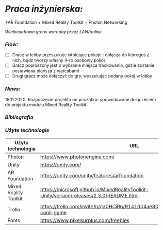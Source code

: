 ﻿# *Praca inżynierska:*
*AR Foundation + Mixed Reality Toolkit + Photon Networking

*Wieloosobowa gra w warcaby przez LAN/online.*

### *Flow:*
- [ ] Gracz w lobby przeszukuje istniejące pokoje i dołącza do któregoś z nich, bądz tworzy własny 4-ro osobowy pokój
- [ ] Gracz poproszony jest o wybranie miejsca trackowania, gdzie zostanie postawiona plansza z warcabami
- [ ] Drugi gracz może dołączyć do gry, wyszukując podany pokój w lobby

### *News:*
  18.11.2020:
    Rozpoczęcie projektu od początku- spowodowane dołączeniem do projektu modułu Mixed Reality Toolkit

### *Bibliografia*


### *Użyte technologie*
| Użyta technologia | URL |
| ------ | ------ |
| Photon | https://www.photonengine.com/ |
| Unity | https://unity.com/ |
| AR Foundation | https://unity.com/unity/features/arfoundation |
| Mixed Reality Toolkit | https://microsoft.github.io/MixedRealityToolkit-Unity/version/releases/2.3.0/README.html |
| Trello | https://trello.com/invite/b/qa0HCiRn/9141d04ae80493bfdcfe7eb7a3bbdb09/ar-card-game |
| Fonts | https://www.pixelsurplus.com/freebies |